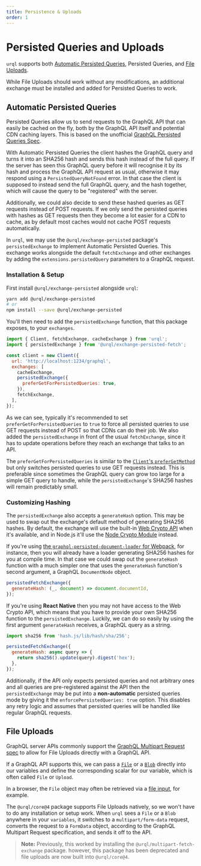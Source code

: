 ```yaml
---
title: Persistence & Uploads
order: 1
---
```


# Persisted Queries and Uploads

`urql` supports both [Automatic Persisted
Queries](https://www.apollographql.com/docs/apollo-server/performance/apq/), Persisted Queries, and
[File Uploads](https://www.apollographql.com/docs/apollo-server/data/file-uploads/).

While File Uploads should work without any modifications, an additional exchange must be installed
and added for Persisted Queries to work.

## Automatic Persisted Queries

Persisted Queries allow us to send requests to the GraphQL API that can easily be cached on the fly,
both by the GraphQL API itself and potential CDN caching layers. This is based on the unofficial
[GraphQL Persisted Queries
Spec](https://github.com/apollographql/apollo-link-persisted-queries#apollo-engine).

With Automatic Persisted Queries the client hashes the GraphQL query and turns it into an SHA256
hash and sends this hash instead of the full query. If the server has seen this GraphQL query before
it will recognise it by its hash and process the GraphQL API request as usual, otherwise it may
respond using a `PersistedQueryNotFound` error. In that case the client is supposed to instead send
the full GraphQL query, and the hash together, which will cause the query to be "registered" with the
server.

Additionally, we could also decide to send these hashed queries as GET requests instead of POST
requests. If we only send the persisted queries with hashes as GET requests then they become a lot
easier for a CDN to cache, as by default most caches would not cache POST requests automatically.

In `urql`, we may use the `@urql/exchange-persisted` package's `persistedExchange` to
implement Automatic Persisted Queries. This exchange works alongside the default `fetchExchange`
and other exchanges by adding the `extensions.persistedQuery` parameters to a GraphQL request.

### Installation & Setup

First install `@urql/exchange-persisted` alongside `urql`:

```sh
yarn add @urql/exchange-persisted
# or
npm install --save @urql/exchange-persisted
```

You'll then need to add the `persistedExchange` function, that this package exposes,
to your `exchanges`.

```js
import { Client, fetchExchange, cacheExchange } from 'urql';
import { persistedExchange } from '@urql/exchange-persisted-fetch';

const client = new Client({
  url: 'http://localhost:1234/graphql',
  exchanges: [
    cacheExchange,
    persistedExchange({
      preferGetForPersistedQueries: true,
    }),
    fetchExchange,
  ],
});
```

As we can see, typically it's recommended to set `preferGetForPersistedQueries` to `true` to force
all persisted queries to use GET requests instead of POST so that CDNs can do their job.
We also added the `persistedExchange` in front of the usual `fetchExchange`, since it has to
update operations before they reach an exchange that talks to an API.

The `preferGetForPersistedQueries` is similar to the [`Client`'s
`preferGetMethod`](../api/core.md#client) but only switches persisted queries to use GET requests
instead. This is preferable since sometimes the GraphQL query can grow too large for a simple GET
query to handle, while the `persistedExchange`'s SHA256 hashes will remain predictably small.

### Customizing Hashing

The `persistedExchange` also accepts a `generateHash` option. This may be used to swap out the
exchange's default method of generating SHA256 hashes. By default, the exchange will use the
built-in [Web Crypto API](https://developer.mozilla.org/en-US/docs/Web/API/Web_Crypto_API) when it's
available, and in Node.js it'll use the [Node Crypto Module](https://nodejs.org/api/crypto.html)
instead.

If you're using [the `graphql-persisted-document-loader` for
Webpack](https://github.com/leoasis/graphql-persisted-document-loader), for instance, then you will
already have a loader generating SHA256 hashes for you at compile time. In that case we could swap
out the `generateHash` function with a much simpler one that uses the `generateHash` function's
second argument, a GraphQL `DocumentNode` object.

```js
persistedFetchExchange({
  generateHash: (_, document) => document.documentId,
});
```

If you're using **React Native** then you may not have access to the Web Crypto API, which means
that you have to provide your own SHA256 function to the `persistedExchange`. Luckily, we can do
so easily by using the first argument `generateHash` receives, a GraphQL query as a string.

```js
import sha256 from 'hash.js/lib/hash/sha/256';

persistedFetchExchange({
  generateHash: async query => {
    return sha256().update(query).digest('hex');
  },
});
```

Additionally, if the API only expects persisted queries and not arbitrary ones and all queries are
pre-registered against the API then the `persistedExchange` may be put into a **non-automatic**
persisted queries mode by giving it the `enforcePersistedQueries: true` option. This disables any
retry logic and assumes that persisted queries will be handled like regular GraphQL requests.

## File Uploads

GraphQL server APIs commonly support the [GraphQL Multipart Request
spec](https://github.com/jaydenseric/graphql-multipart-request-spec) to allow for File Uploads
directly with a GraphQL API.

If a GraphQL API supports this, we can pass a [`File`](https://developer.mozilla.org/en-US/docs/Web/API/File)
or a [`Blob`](https://developer.mozilla.org/en-US/docs/Web/API/Blob) directly into our variables and
define the corresponding scalar for our variable, which is often called `File` or `Upload`.

In a browser, the `File` object may often be retrieved via a
[file input](https://developer.mozilla.org/en-US/docs/Web/API/File/Using_files_from_web_applications),
for example.

The `@urql/core@4` package supports File Uploads natively, so we won't have to do any installation
or setup work. When `urql` sees a `File` or a `Blob` anywhere in your `variables`, it switches to
a `multipart/form-data` request, converts the request to a `FormData` object, according to the
GraphQL Multipart Request specification, and sends it off to the API.

> **Note:** Previously, this worked by installing the `@urql/multipart-fetch-exchange` package.
> however, this package has been deprecated and file uploads are now built into `@urql/core@4`.
